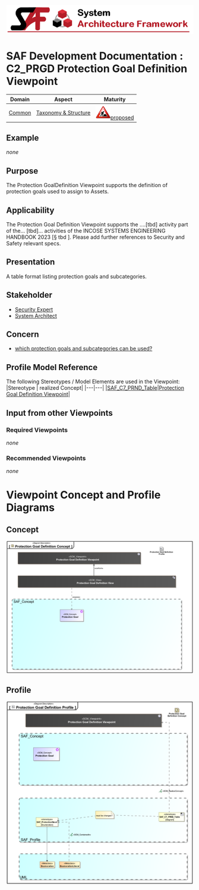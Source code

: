 ![System Architecture Framework](../../diagrams/Banner_SAF.png)
# SAF Development Documentation : **C2_PRGD** Protection Goal Definition Viewpoint
|**Domain**|**Aspect**|**Maturity**|
| --- | --- | --- |
|[Common](../../domains.md#Domain-Common)|[Taxonomy & Structure](../../aspects.md#Aspect-Taxonomy-&-Structure)|![Proposed](../../diagrams/Under_construction_icon-red.svg )[proposed](../../using-saf/maturity.md#proposed)|
## Example
*none*
## Purpose
The Protection GoalDefinition Viewpoint supports the definition of protection goals used to assign to Assets.
## Applicability
The Protection Goal Definition Viewpoint supports the ....[tbd] activity part of the...  [tbd]... activities of the INCOSE SYSTEMS ENGINEERING HANDBOOK 2023 [§ tbd ].
Please add further references to Security and Safety relevant specs.
## Presentation
A table format listing  protection goals  and subcategories.

## Stakeholder
* [Security Expert](../../stakeholders.md#Security-Expert)
* [System Architect](../../stakeholders.md#System-Architect)
## Concern
* [which protection goals  and subcategories can be used?](../../concerns.md#_2024x_26f0132_1718013904611_698880_39125)
## Profile Model Reference
The following Stereotypes / Model Elements are used in the Viewpoint:
|Stereotype | realized Concept|
|---|---|
|[SAF_C7_PRND_Table](../../stereotypes.md#saf_c7_prnd_table)|[Protection Goal Definition Viewpoint](../concept/concepts.md#Protection-Goal-Definition-Viewpoint)|
## Input from other Viewpoints
### Required Viewpoints
*none*
### Recommended Viewpoints
*none*
# Viewpoint Concept and Profile Diagrams
## Concept
![Protection Goal Definition Concept](diagrams/Protection-Goal-Definition-Concept.svg)
## Profile
![Protection Goal Definition Profile](diagrams/Protection-Goal-Definition-Profile.svg)
